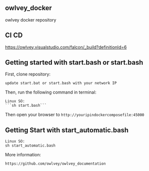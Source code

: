 ## owlvey_docker
owlvey docker repository

## CI CD

https://owlvey.visualstudio.com/falcon/_build?definitionId=6


## Getting started with start.bash or start.bash

First, clone repository:

    update start.bat or start.bash with your network IP


Then, run the following command in terminal:
	
	Linux SO:
	```sh start.bash```

Then open your browser to `http://youripindockercomposefile:45000`

## Getting Start with start_automatic.bash 

	Linux SO:
	sh start_automatic.bash


More information:

```https://github.com/owlvey/owlvey_documentation```
